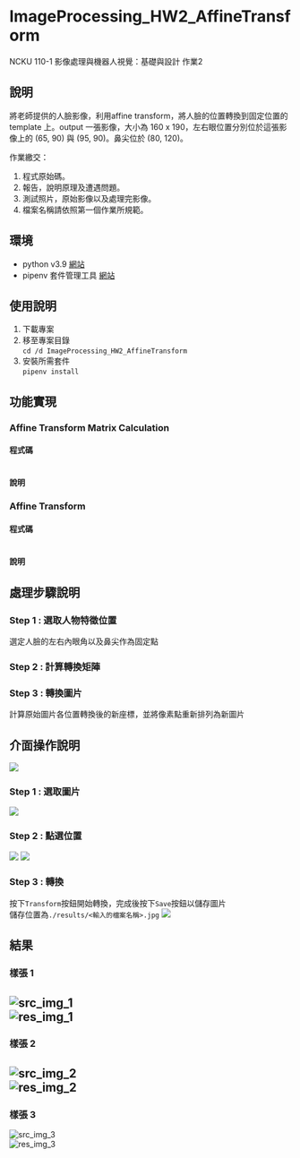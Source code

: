 # ImageProcessing_HW2_AffineTransform
NCKU 110-1 影像處理與機器人視覺：基礎與設計 作業2

## 說明
將老師提供的人臉影像，利用affine transform，將人臉的位置轉換到固定位置的 template 上。output 一張影像，大小為 160 x 190，左右眼位置分別位於這張影像上的 (65, 90) 與 (95, 90)。鼻尖位於 (80, 120)。

作業繳交：
1. 程式原始碼。
2. 報告，說明原理及遭遇問題。
3. 測試照片，原始影像以及處理完影像。
4. 檔案名稱請依照第一個作業所規範。


## 環境
- python v3.9 [網站](https://pipenv-fork.readthedocs.io/en/latest/)
- pipenv 套件管理工具 [網站](https://pipenv-fork.readthedocs.io/en/latest/) 

## 使用說明
1. 下載專案
2. 移至專案目錄\
`cd /d ImageProcessing_HW2_AffineTransform`
2. 安裝所需套件\
`pipenv install`

## 功能實現
### Affine Transform Matrix Calculation
#### 程式碼
```python
```
#### 說明

### Affine Transform
#### 程式碼
```python
```
#### 說明

## 處理步驟說明
### Step 1 : 選取人物特徵位置
選定人臉的左右內眼角以及鼻尖作為固定點

### Step 2 : 計算轉換矩陣


### Step 3 : 轉換圖片
計算原始圖片各位置轉換後的新座標，並將像素點重新排列為新圖片

## 介面操作說明
![](./img/使用介面.jpg)
### Step 1 : 選取圖片
![](./img/選擇相片.jpg)
### Step 2 : 點選位置
![](./img/點選位置.jpg)
![](./img/點選完成.jpg)
### Step 3 : 轉換
按下`Transform`按鈕開始轉換，完成後按下`Save`按鈕以儲存圖片  
儲存位置為`./results/<輸入的檔案名稱>.jpg`
![](./img/轉換完成.jpg)

## 結果
### 樣張 1
![src_img_1](./source/s1.jpg)  
![res_img_1](./results/s1.jpg)
---
### 樣張 2
![src_img_2](./source/s2.bmp)  
![res_img_2](./results/s2.jpg)
---
### 樣張 3
![src_img_3](./source/s3.jpg)  
![res_img_3](./results/s3.jpg)